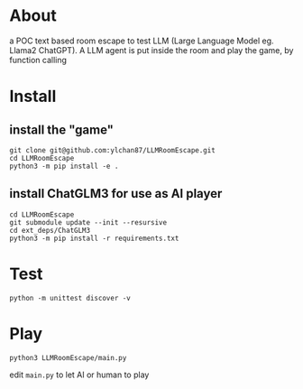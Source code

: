 # About
a POC text based room escape to test LLM (Large Language Model eg. Llama2 ChatGPT).
A LLM agent is put inside the room and play the game, by function calling

# Install
## install the "game"
```
git clone git@github.com:ylchan87/LLMRoomEscape.git
cd LLMRoomEscape
python3 -m pip install -e .
```

## install ChatGLM3 for use as AI player
```
cd LLMRoomEscape
git submodule update --init --resursive
cd ext_deps/ChatGLM3
python3 -m pip install -r requirements.txt
```

# Test
`python -m unittest discover -v`

# Play
`python3 LLMRoomEscape/main.py`

edit `main.py` to let AI or human to play